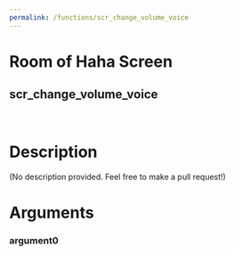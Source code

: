 ```yaml
---
permalink: /functions/scr_change_volume_voice
---
```

# Room of Haha Screen  
## scr_change_volume_voice  
&nbsp;  
# Description  
(No description provided. Feel free to make a pull request!) 
&nbsp;  
# Arguments
### argument0

&nbsp;  



